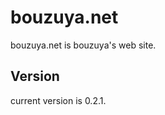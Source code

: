 bouzuya.net
==============================================================================

bouzuya.net is bouzuya's web site.

Version
------------------------------------------------------------------------------

current version is 0.2.1.


